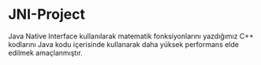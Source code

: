 # JNI-Project
Java Native Interface kullanılarak matematik fonksiyonlarını yazdığımız C++ kodlarını Java kodu içerisinde kullanarak daha yüksek performans elde edilmek amaçlanmıştır.
